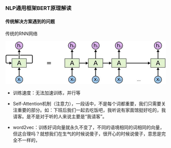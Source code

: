 ###  NLP通用框架BERT原理解读

#### 传统解决方案遇到的问题

传统的RNN网络

![1609724393950](assets/1609724393950.png)

- 训练速度：无法加速训练，并行等
- Self-Attention机制（注意力），一段话中，不是每个词都重要，我们只需要关注重要的部分。如：下班后我们一起去吃饭吧，我听说有家面馆挺好吃的，我请客。是不是对于听的人来说主要是“我请客”。

- word2vec：训练好词向量就永久不变了，不同的语境相同的词相同的向量，但这合理吗？就想我们在生气的时候说傻子，很开心的时候说傻子，意思是完全不一样的，